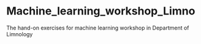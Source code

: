 # Machine_learning_workshop_Limno
The hand-on exercises for machine learning workshop in Department of Limnology
